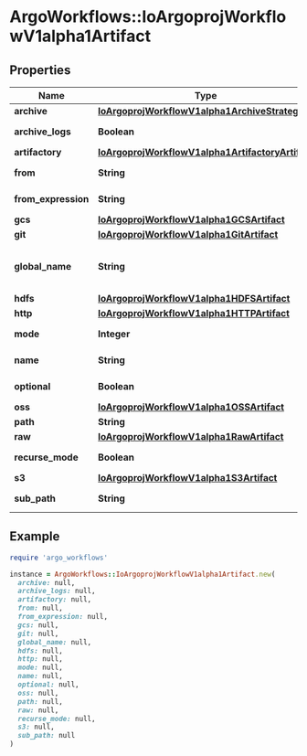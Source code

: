 # ArgoWorkflows::IoArgoprojWorkflowV1alpha1Artifact

## Properties

| Name | Type | Description | Notes |
| ---- | ---- | ----------- | ----- |
| **archive** | [**IoArgoprojWorkflowV1alpha1ArchiveStrategy**](IoArgoprojWorkflowV1alpha1ArchiveStrategy.md) |  | [optional] |
| **archive_logs** | **Boolean** | ArchiveLogs indicates if the container logs should be archived | [optional] |
| **artifactory** | [**IoArgoprojWorkflowV1alpha1ArtifactoryArtifact**](IoArgoprojWorkflowV1alpha1ArtifactoryArtifact.md) |  | [optional] |
| **from** | **String** | From allows an artifact to reference an artifact from a previous step | [optional] |
| **from_expression** | **String** | FromExpression, if defined, is evaluated to specify the value for the artifact | [optional] |
| **gcs** | [**IoArgoprojWorkflowV1alpha1GCSArtifact**](IoArgoprojWorkflowV1alpha1GCSArtifact.md) |  | [optional] |
| **git** | [**IoArgoprojWorkflowV1alpha1GitArtifact**](IoArgoprojWorkflowV1alpha1GitArtifact.md) |  | [optional] |
| **global_name** | **String** | GlobalName exports an output artifact to the global scope, making it available as &#39;{{io.argoproj.workflow.v1alpha1.outputs.artifacts.XXXX}} and in workflow.status.outputs.artifacts | [optional] |
| **hdfs** | [**IoArgoprojWorkflowV1alpha1HDFSArtifact**](IoArgoprojWorkflowV1alpha1HDFSArtifact.md) |  | [optional] |
| **http** | [**IoArgoprojWorkflowV1alpha1HTTPArtifact**](IoArgoprojWorkflowV1alpha1HTTPArtifact.md) |  | [optional] |
| **mode** | **Integer** | mode bits to use on this file, must be a value between 0 and 0777 set when loading input artifacts. | [optional] |
| **name** | **String** | name of the artifact. must be unique within a template&#39;s inputs/outputs. |  |
| **optional** | **Boolean** | Make Artifacts optional, if Artifacts doesn&#39;t generate or exist | [optional] |
| **oss** | [**IoArgoprojWorkflowV1alpha1OSSArtifact**](IoArgoprojWorkflowV1alpha1OSSArtifact.md) |  | [optional] |
| **path** | **String** | Path is the container path to the artifact | [optional] |
| **raw** | [**IoArgoprojWorkflowV1alpha1RawArtifact**](IoArgoprojWorkflowV1alpha1RawArtifact.md) |  | [optional] |
| **recurse_mode** | **Boolean** | If mode is set, apply the permission recursively into the artifact if it is a folder | [optional] |
| **s3** | [**IoArgoprojWorkflowV1alpha1S3Artifact**](IoArgoprojWorkflowV1alpha1S3Artifact.md) |  | [optional] |
| **sub_path** | **String** | SubPath allows an artifact to be sourced from a subpath within the specified source | [optional] |

## Example

```ruby
require 'argo_workflows'

instance = ArgoWorkflows::IoArgoprojWorkflowV1alpha1Artifact.new(
  archive: null,
  archive_logs: null,
  artifactory: null,
  from: null,
  from_expression: null,
  gcs: null,
  git: null,
  global_name: null,
  hdfs: null,
  http: null,
  mode: null,
  name: null,
  optional: null,
  oss: null,
  path: null,
  raw: null,
  recurse_mode: null,
  s3: null,
  sub_path: null
)
```

